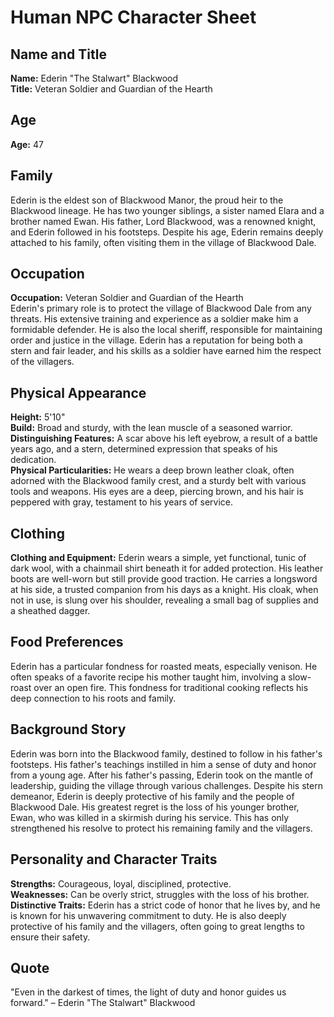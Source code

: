 # Human NPC Character Sheet

## Name and Title
**Name:** Ederin "The Stalwart" Blackwood  
**Title:** Veteran Soldier and Guardian of the Hearth

## Age
**Age:** 47

## Family
Ederin is the eldest son of Blackwood Manor, the proud heir to the Blackwood lineage. He has two younger siblings, a sister named Elara and a brother named Ewan. His father, Lord Blackwood, was a renowned knight, and Ederin followed in his footsteps. Despite his age, Ederin remains deeply attached to his family, often visiting them in the village of Blackwood Dale.

## Occupation
**Occupation:** Veteran Soldier and Guardian of the Hearth  
Ederin's primary role is to protect the village of Blackwood Dale from any threats. His extensive training and experience as a soldier make him a formidable defender. He is also the local sheriff, responsible for maintaining order and justice in the village. Ederin has a reputation for being both a stern and fair leader, and his skills as a soldier have earned him the respect of the villagers.

## Physical Appearance
**Height:** 5'10"  
**Build:** Broad and sturdy, with the lean muscle of a seasoned warrior.  
**Distinguishing Features:** A scar above his left eyebrow, a result of a battle years ago, and a stern, determined expression that speaks of his dedication.  
**Physical Particularities:** He wears a deep brown leather cloak, often adorned with the Blackwood family crest, and a sturdy belt with various tools and weapons. His eyes are a deep, piercing brown, and his hair is peppered with gray, testament to his years of service.

## Clothing
**Clothing and Equipment:** Ederin wears a simple, yet functional, tunic of dark wool, with a chainmail shirt beneath it for added protection. His leather boots are well-worn but still provide good traction. He carries a longsword at his side, a trusted companion from his days as a knight. His cloak, when not in use, is slung over his shoulder, revealing a small bag of supplies and a sheathed dagger.

## Food Preferences
Ederin has a particular fondness for roasted meats, especially venison. He often speaks of a favorite recipe his mother taught him, involving a slow-roast over an open fire. This fondness for traditional cooking reflects his deep connection to his roots and family.

## Background Story
Ederin was born into the Blackwood family, destined to follow in his father's footsteps. His father's teachings instilled in him a sense of duty and honor from a young age. After his father's passing, Ederin took on the mantle of leadership, guiding the village through various challenges. Despite his stern demeanor, Ederin is deeply protective of his family and the people of Blackwood Dale. His greatest regret is the loss of his younger brother, Ewan, who was killed in a skirmish during his service. This has only strengthened his resolve to protect his remaining family and the villagers.

## Personality and Character Traits
**Strengths:** Courageous, loyal, disciplined, protective.  
**Weaknesses:** Can be overly strict, struggles with the loss of his brother.  
**Distinctive Traits:** Ederin has a strict code of honor that he lives by, and he is known for his unwavering commitment to duty. He is also deeply protective of his family and the villagers, often going to great lengths to ensure their safety.

## Quote
"Even in the darkest of times, the light of duty and honor guides us forward." – Ederin "The Stalwart" Blackwood